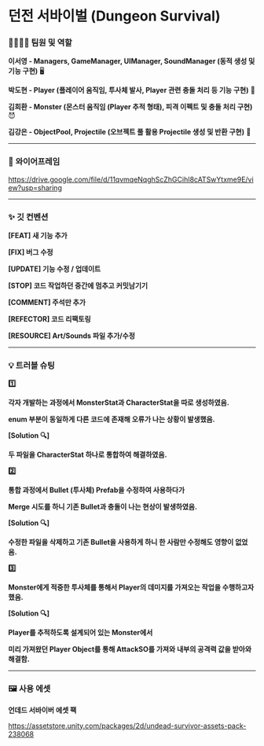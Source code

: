 # 던전 서바이벌 (Dungeon Survival)

### 👨‍👨‍👧‍👦 팀원 및 역할

**이서영 - Managers, GameManager, UIManager, SoundManager (동적 생성 및 기능 구현)** 🖥️

**박도현 - Player (플레이어 움직임, 투사체 발사, Player 관련 충돌 처리 등 기능 구현)** 👦

**김희환 - Monster (몬스터 움직임 (Player 추적 형태), 피격 이펙트 및 충돌 처리 구현)** 😈

**김강은 - ObjectPool, Projectile (오브젝트 풀 활용 Projectile 생성 및 반환 구현)** 🧨

---

### 📜 **와이어프레임**

https://drive.google.com/file/d/11qvmqeNqghScZhGCihI8cATSwYtxme9E/view?usp=sharing

---

### ✨ **깃 컨벤션**

**[FEAT] 새 기능 추가**

**[FIX] 버그 수정**

**[UPDATE] 기능 수정 / 업데이트**

**[STOP] 코드 작업하던 중간에 멈추고 커밋남기기**

**[COMMENT] 주석만 추가**

**[REFECTOR] 코드 리팩토링**

**[RESOURCE] Art/Sounds 파일 추가/수정**

---

### 💡 **트러블 슈팅**

**1️⃣** 

**각자 개발하는 과정에서 MonsterStat과 CharacterStat을 따로 생성하였음.**

**enum 부분이 동일하게 다른 코드에 존재해 오류가 나는 상황이 발생했음.**


**[Solution 🔍]** 

**두 파일을 CharacterStat 하나로 통합하여 해결하였음.**



**2️⃣**

**통합 과정에서 Bullet (투사체) Prefab을 수정하여 사용하다가** 

**Merge 시도를 하니 기존 Bullet과 충돌이 나는 현상이 발생하였음.**


**[Solution 🔍]**  

**수정한 파일을 삭제하고 기존 Bullet을 사용하게 하니 한 사람만 수정해도 영향이 없었음.**



**3️⃣**

 **Monster에게 적중한 투사체를 통해서 Player의 데미지를 가져오는 작업을 수행하고자 했음.**
 

**[Solution 🔍]** 

**Player를 추적하도록 설계되어 있는 Monster에서** 

**미리 가져왔던 Player Object를 통해 AttackSO를 가져와 내부의 공격력 값을 받아와 해결함.**

---

### 🖼️ 사용 에셋

**언데드 서바이버 에셋 팩**

https://assetstore.unity.com/packages/2d/undead-survivor-assets-pack-238068

